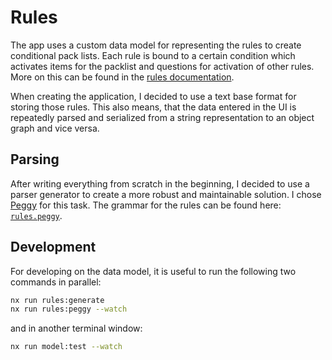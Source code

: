 # Rules

The app uses a custom data model for representing the rules to create conditional pack lists.
Each rule is bound to a certain condition which activates items for the packlist and questions for activation of other rules.
More on this can be found in the [rules documentation](./../documentation/src/doc/rules-documentation.md).

When creating the application, I decided to use a text base format for storing those rules.
This also means, that the data entered in the UI is repeatedly parsed and serialized from a string representation to an object graph and vice versa.

## Parsing

After writing everything from scratch in the beginning, I decided to use a parser generator to create a more robust and maintainable solution.
I chose [Peggy](https://peggyjs.org/) for this task.
The grammar for the rules can be found here: [`rules.peggy`](./src/schemas/rules.peggy).

## Development

For developing on the data model, it is useful to run the following two commands in parallel:

```bash
nx run rules:generate
nx run rules:peggy --watch
```

and in another terminal window:

```bash
nx run model:test --watch
```
